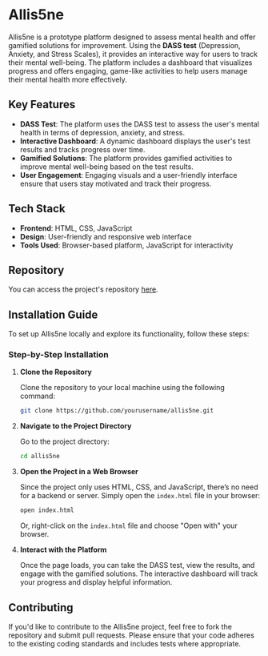 
# Allis5ne

Allis5ne is a prototype platform designed to assess mental health and offer gamified solutions for improvement. Using the **DASS test** (Depression, Anxiety, and Stress Scales), it provides an interactive way for users to track their mental well-being. The platform includes a dashboard that visualizes progress and offers engaging, game-like activities to help users manage their mental health more effectively.

## Key Features

- **DASS Test**: The platform uses the DASS test to assess the user's mental health in terms of depression, anxiety, and stress.
- **Interactive Dashboard**: A dynamic dashboard displays the user's test results and tracks progress over time.
- **Gamified Solutions**: The platform provides gamified activities to improve mental well-being based on the test results.
- **User Engagement**: Engaging visuals and a user-friendly interface ensure that users stay motivated and track their progress.

## Tech Stack

- **Frontend**: HTML, CSS, JavaScript
- **Design**: User-friendly and responsive web interface
- **Tools Used**: Browser-based platform, JavaScript for interactivity

## Repository

You can access the project's repository [here](https://github.com/harinireddy0611/Allis5ne).

## Installation Guide

To set up Allis5ne locally and explore its functionality, follow these steps:

### Step-by-Step Installation

1. **Clone the Repository**

   Clone the repository to your local machine using the following command:

   ```bash
   git clone https://github.com/yourusername/allis5ne.git
   ```

2. **Navigate to the Project Directory**

   Go to the project directory:

   ```bash
   cd allis5ne
   ```

3. **Open the Project in a Web Browser**

   Since the project only uses HTML, CSS, and JavaScript, there’s no need for a backend or server. Simply open the `index.html` file in your browser:

   ```bash
   open index.html
   ```

   Or, right-click on the `index.html` file and choose "Open with" your browser.

4. **Interact with the Platform**

   Once the page loads, you can take the DASS test, view the results, and engage with the gamified solutions. The interactive dashboard will track your progress and display helpful information.

## Contributing

If you'd like to contribute to the Allis5ne project, feel free to fork the repository and submit pull requests. Please ensure that your code adheres to the existing coding standards and includes tests where appropriate.

